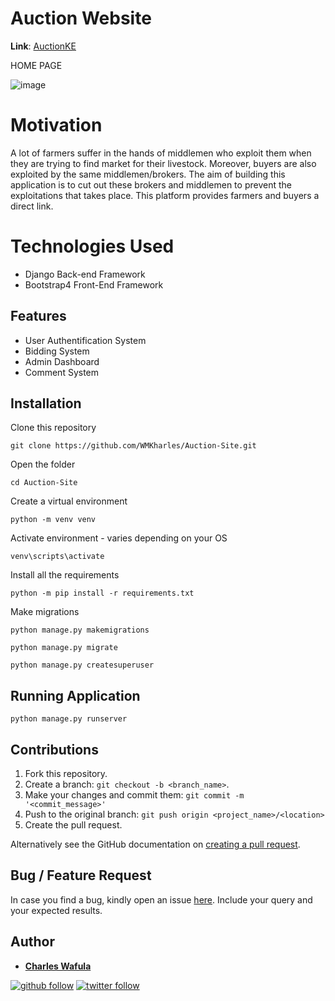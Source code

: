 # Auction Website

**Link**: [AuctionKE](https://auctionke.herokuapp.com/watchlist/)

HOME PAGE

![image](https://github.com/MK3247/Auction-Site/blob/main/Auction.JPG)

# Motivation

A lot of farmers suffer in the hands of middlemen who exploit them when they are trying to find market for their livestock.
Moreover, buyers are also exploited by the same middlemen/brokers. The aim of building this application is to cut out these brokers and middlemen to prevent 
the exploitations that takes place. This platform provides farmers and buyers a direct link. 

# Technologies Used

* Django Back-end Framework 
* Bootstrap4 Front-End Framework 

## Features

- User Authentification System
- Bidding System
- Admin Dashboard
- Comment System

## Installation

Clone this repository

```
git clone https://github.com/WMKharles/Auction-Site.git
```

Open the folder

```
cd Auction-Site
```

Create a virtual environment

```
python -m venv venv
```

Activate environment - varies depending on your OS

```
venv\scripts\activate
```

Install all the requirements

```
python -m pip install -r requirements.txt
```

Make migrations

```
python manage.py makemigrations
```
```
python manage.py migrate
```
```
python manage.py createsuperuser
```

## Running Application

```
python manage.py runserver
```

## Contributions

1. Fork this repository.
2. Create a branch: `git checkout -b <branch_name>`.
3. Make your changes and commit them: `git commit -m '<commit_message>'`
4. Push to the original branch: `git push origin <project_name>/<location>`
5. Create the pull request.

Alternatively see the GitHub documentation on [creating a pull request](https://help.github.com/en/github/collaborating-with-issues-and-pull-requests/creating-a-pull-request).

## Bug / Feature Request

In case you find a bug, kindly open an issue [here](https://https://github.com/WMKCharles/Auction-Site/issues/new). Include your query and your expected results.

## Author 

* **[Charles Wafula](https://https://github.com/WMKCharles)** 

[![github follow](https://img.shields.io/github/followers/WMKCharles?label=Follow_on_GitHub)](https://github.com/WMKCharles)
[![twitter follow](https://img.shields.io/twitter/follow/WMKCharles?style=social)](https://twitter.com/WMKCharles)
